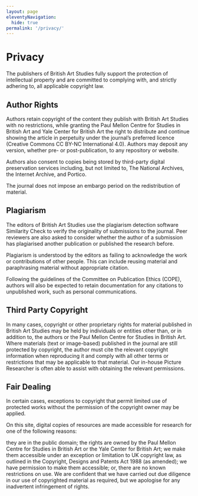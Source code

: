 ```yaml
---
layout: page
eleventyNavigation:
  hide: true
permalink: '/privacy/'
---
```

# Privacy

The publishers of British Art Studies fully support the protection of intellectual property and are committed to complying with, and strictly adhering to, all applicable copyright law.

## Author Rights
Authors retain copyright of the content they publish with British Art Studies with no restrictions, while granting the Paul Mellon Centre for Studies in British Art and Yale Center for British Art the right to distribute and continue showing the article in perpetuity under the journal’s preferred licence (Creative Commons CC BY-NC International 4.0). Authors may deposit any version, whether pre- or post-publication, to any repository or website.

Authors also consent to copies being stored by third-party digital preservation services including, but not limited to, The National Archives, the Internet Archive, and Portico.

The journal does not impose an embargo period on the redistribution of material.

## Plagiarism
The editors of British Art Studies use the plagiarism detection software Similarity Check to verify the originality of submissions to the journal. Peer reviewers are also asked to consider whether the author of a submission has plagiarised another publication or published the research before.

Plagiarism is understood by the editors as failing to acknowledge the work or contributions of other people. This can include reusing material and paraphrasing material without appropriate citation.

Following the guidelines of the Committee on Publication Ethics (COPE), authors will also be expected to retain documentation for any citations to unpublished work, such as personal communications.

## Third Party Copyright
In many cases, copyright or other proprietary rights for material published in British Art Studies may be held by individuals or entities other than, or in addition to, the authors or the Paul Mellon Centre for Studies in British Art. Where materials (text or image-based) published in the journal are still protected by copyright, the author must cite the relevant copyright information when reproducing it and comply with all other terms or restrictions that may be applicable to that material. Our in-house Picture Researcher is often able to assist with obtaining the relevant permissions.

## Fair Dealing
In certain cases, exceptions to copyright that permit limited use of protected works without the permission of the copyright owner may be applied.

On this site, digital copies of resources are made accessible for research for one of the following reasons:

they are in the public domain;
the rights are owned by the Paul Mellon Centre for Studies in British Art or the Yale Center for British Art;
we make them accessible under an exception or limitation to UK copyright law, as outlined in the Copyright, Designs and Patents Act 1988 (as amended);
we have permission to make them accessible;
or, there are no known restrictions on use.
We are confident that we have carried out due diligence in our use of copyrighted material as required, but we apologise for any inadvertent infringement of rights.


